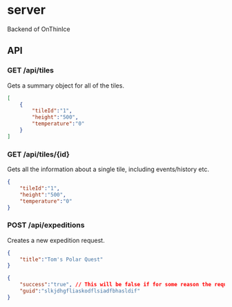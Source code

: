 # server
Backend of OnThinIce

## API

### GET /api/tiles
Gets a summary object for all of the tiles.

```json
[
    { 
        "tileId":"1",
        "height":"500",
        "temperature":"0"
    }
]
```

### GET /api/tiles/{id}
Gets all the information about a single tile, including events/history etc.

```json
{
    "tileId":"1",
    "height":"500",
    "temperature":"0"
}
```

### POST /api/expeditions
Creates a new expedition request. 

```json
{
    "title":"Tom's Polar Quest"
}
```

```json
{
    "success":"true", // This will be false if for some reason the request fails.
    "guid":"slkjdhgfliaskodflsiadfbhasldif"
}
```
